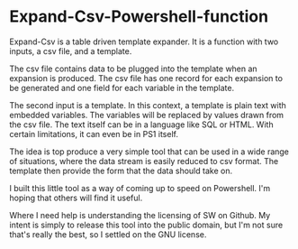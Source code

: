 # Expand-Csv-Powershell-function
Expand-Csv is a table driven template expander. It is a function with two inputs, a csv file, and a template.  

The csv file contains data to be plugged into the template when an expansion is produced.  The csv file has one record for each expansion to be generated and one field for each variable in the template.

The second input is a template.  In this context, a template is plain text with embedded variables.  The variables will be replaced by values drawn from the csv file.  The text itself can be in a language like SQL or HTML.  With certain limitations, it can even be in PS1 itself.

The idea is top produce a very simple tool that can be used in a wide range of situations,  where the data stream is easily reduced to csv format.  The template then provide the form that the data should take on.

I built this little tool as a way of coming up to speed on Powershell.  I'm hoping that others will find it useful.

Where I need help is understanding the licensing of SW on Github.  My intent is simply to release this tool into the public domain,  but I'm not sure that's really the best, so  I settled on the GNU license.

